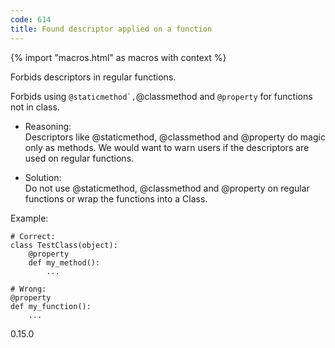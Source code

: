 ```yaml
---
code: 614
title: Found descriptor applied on a function
---
```


{% import "macros.html" as macros with context %}

Forbids descriptors in regular functions.

Forbids using
``@staticmethod`,``<span class="title-ref">@classmethod</span><span class="title-ref">
and </span>`@property` for functions not in class.

  - Reasoning:  
    Descriptors like @staticmethod, @classmethod and @property do magic
    only as methods. We would want to warn users if the descriptors are
    used on regular functions.

  - Solution:  
    Do not use @staticmethod, @classmethod and @property on regular
    functions or wrap the functions into a Class.

Example:

    # Correct:
    class TestClass(object):
        @property
        def my_method():
            ...
    
    # Wrong:
    @property
    def my_function():
        ...

<div class="versionadded">

0.15.0

</div>